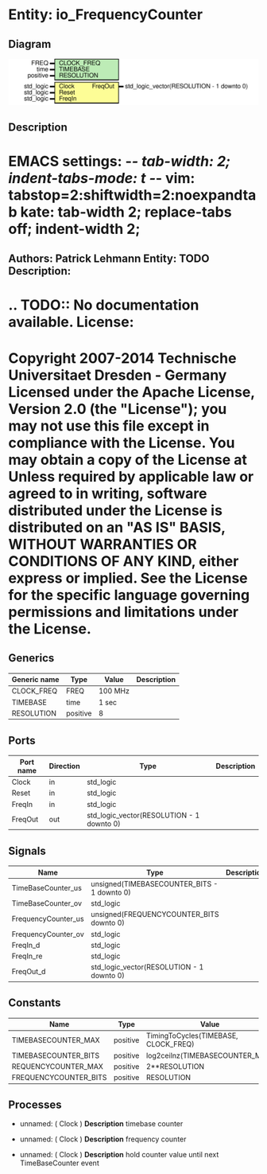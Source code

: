 # Entity: io_FrequencyCounter

## Diagram

![Diagram](io_FrequencyCounter.svg "Diagram")
## Description

EMACS settings: -*-  tab-width: 2; indent-tabs-mode: t -*-
vim: tabstop=2:shiftwidth=2:noexpandtab
kate: tab-width 2; replace-tabs off; indent-width 2;
=============================================================================
Authors:				 	Patrick Lehmann
Entity:				 	TODO
Description:
-------------------------------------
.. TODO:: No documentation available.
License:
=============================================================================
Copyright 2007-2014 Technische Universitaet Dresden - Germany
Licensed under the Apache License, Version 2.0 (the "License");
you may not use this file except in compliance with the License.
You may obtain a copy of the License at
Unless required by applicable law or agreed to in writing, software
distributed under the License is distributed on an "AS IS" BASIS,
WITHOUT WARRANTIES OR CONDITIONS OF ANY KIND, either express or implied.
See the License for the specific language governing permissions and
limitations under the License.
=============================================================================
## Generics

| Generic name | Type     | Value   | Description |
| ------------ | -------- | ------- | ----------- |
| CLOCK_FREQ   | FREQ     | 100 MHz |             |
| TIMEBASE     | time     | 1 sec   |             |
| RESOLUTION   | positive | 8       |             |
## Ports

| Port name | Direction | Type                                      | Description |
| --------- | --------- | ----------------------------------------- | ----------- |
| Clock     | in        | std_logic                                 |             |
| Reset     | in        | std_logic                                 |             |
| FreqIn    | in        | std_logic                                 |             |
| FreqOut   | out       | std_logic_vector(RESOLUTION - 1 downto 0) |             |
## Signals

| Name                | Type                                        | Description |
| ------------------- | ------------------------------------------- | ----------- |
| TimeBaseCounter_us  | unsigned(TIMEBASECOUNTER_BITS - 1 downto 0) |             |
| TimeBaseCounter_ov  | std_logic                                   |             |
| FrequencyCounter_us | unsigned(FREQUENCYCOUNTER_BITS downto 0)    |             |
| FrequencyCounter_ov | std_logic                                   |             |
| FreqIn_d            | std_logic                                   |             |
| FreqIn_re           | std_logic                                   |             |
| FreqOut_d           | std_logic_vector(RESOLUTION - 1 downto 0)   |             |
## Constants

| Name                  | Type     | Value                                 | Description |
| --------------------- | -------- | ------------------------------------- | ----------- |
| TIMEBASECOUNTER_MAX   | positive |  TimingToCycles(TIMEBASE, CLOCK_FREQ) |             |
| TIMEBASECOUNTER_BITS  | positive |  log2ceilnz(TIMEBASECOUNTER_MAX)      |             |
| REQUENCYCOUNTER_MAX   | positive |  2**RESOLUTION                        |             |
| FREQUENCYCOUNTER_BITS | positive |  RESOLUTION                           |             |
## Processes
- unnamed: ( Clock )
**Description**
timebase counter

- unnamed: ( Clock )
**Description**
frequency counter

- unnamed: ( Clock )
**Description**
hold counter value until next TimeBaseCounter event

